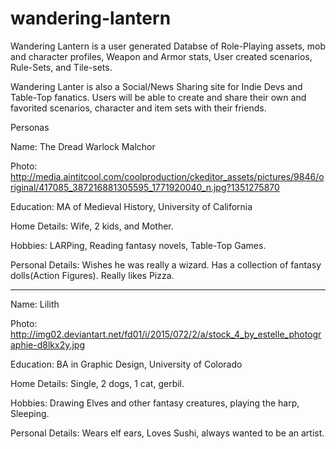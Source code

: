 # wandering-lantern

Wandering Lantern is a user generated Databse of Role-Playing assets, mob and character profiles, Weapon and Armor stats, User created scenarios, Rule-Sets, and Tile-sets. 

Wandering Lanter is also a Social/News Sharing site for Indie Devs and Table-Top fanatics. 
Users will be able to create and share their own and favorited scenarios, character and item sets with their friends. 



Personas

Name: The Dread Warlock Malchor

Photo: http://media.aintitcool.com/coolproduction/ckeditor_assets/pictures/9846/original/417085_387216881305595_1771920040_n.jpg?1351275870

Education: MA of Medieval History, University of California

Home Details: Wife, 2 kids, and Mother. 

Hobbies: LARPing, Reading fantasy novels, Table-Top Games. 

Personal Details: Wishes he was really a wizard. Has a collection of fantasy dolls(Action Figures). Really likes Pizza. 


---------------------------------------------------------------------------------------------------------------------------

Name: Lilith

Photo: http://img02.deviantart.net/fd01/i/2015/072/2/a/stock_4_by_estelle_photographie-d8lkx2y.jpg

Education: BA in Graphic Design, University of Colorado

Home Details: Single, 2 dogs, 1 cat, gerbil. 

Hobbies: Drawing Elves and other fantasy creatures, playing the harp, Sleeping. 

Personal Details: Wears elf ears, Loves Sushi, always wanted to be an artist. 
